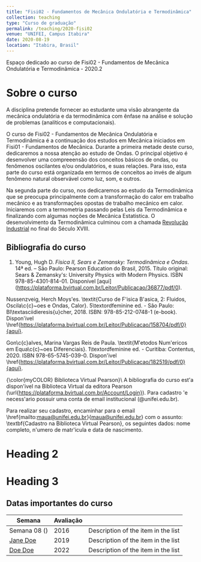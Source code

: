 ```yaml
---
title: "Fisi02 - Fundamentos de Mecânica Ondulatória e Termodinâmica"
collection: teaching
type: "Curso de graduação"
permalink: /teaching/2020-fisi02
venue: "UNIFEI, Campus Itabira"
date: 2020-08-19
location: "Itabira, Brasil"
---
```


Espaço dedicado ao curso de Fisi02 - Fundamentos de Mecânica Ondulatória e Termodinâmica - 2020.2

Sobre o curso
======

A disciplina pretende fornecer ao estudante uma visão abrangente da mecânica ondulatória e da termodinâmica com ênfase na análise e solução de problemas (analíticos e computacionais).

O curso de Fisi02 - Fundamentos de Mecânica Ondulatória e Termodinâmica é
a continuação dos estudos em Mecânica iniciados em Fisi01 - Fundamentos de
Mecânica. Durante a primeira metade deste curso, dedicaremos a nossa atenção ao estudo de Ondas. O principal objetivo é desenvolver uma compreeensão dos conceitos básicos de ondas, ou fenômenos oscilantes e/ou ondulatórios, e suas relações. Para isso, esta parte do curso está organizada em termos de conceitos ao invés de algum fenômeno natural observável como luz, som, e outros.

Na segunda parte do curso, nos dedicaremos ao estudo da Termodinâmica que se preocupa principalmente com a transformação do calor em trabalho mecânico e as transformações opostas de trabalho mecânico em calor. Iniciaremos com a termometria passando pelas Leis da Termodinâmica e finalizando com algumas noções de Mecânica Estatistica. O desenvolvimento da Termodinâmica culminou com a chamada [Revolução Industrial](https://pt.wikipedia.org/wiki/Revolu%C3%A7%C3%A3o_Industrial) no final do Século XVIII.

## Bibliografia do curso

1. Young, Hugh D. *Física II, Sears e Zemansky: Termodinâmica e Ondas*. 14ª ed. – São Paulo: Pearson Education do Brasil, 2015. Título original: Sears & Zemansky's: University Physics with Modern Physics. ISBN 978-85-4301-814-01. Disponível [aqui] (https://plataforma.bvirtual.com.br/Leitor/Publicacao/36877/pdf/0).

Nussenzveig, Herch Moys\'es. \textit{Curso de F\'isica B\'asica, 2: Fluidos, Oscila\c{c}\~oes e Ondas, Calor}. 5\textordfeminine ed. - São Paulo: Bl\textasciidieresis{u}cher, 2018. ISBN: 978-85-212-0748-1 (e-book). Dispon\'ivel \href{https://plataforma.bvirtual.com.br/Leitor/Publicacao/158704/pdf/0}{aqui}.

Gon\c{c}alves, Marina Vargas Reis de Paula. \textit{M\'etodos Num\'ericos em Equa\c{c}\~oes Diferenciais}. 1\textordfeminine ed. - Curitiba: Contentus, 2020. ISBN 978-65-5745-039-0. Dispon\'ivel \href{https://plataforma.bvirtual.com.br/Leitor/Publicacao/182519/pdf/0}{aqui}.

{\color{myCOLOR} Biblioteca Virtual Pearson}\\
A bibliografia do curso est\'a dispon\'ivel na Biblioteca Virtual da editora Pearson (\url{https://plataforma.bvirtual.com.br/Account/Login}). Para cadastro \'e necess\'ario possuir uma conta de email institucional (@unifei.edu.br).

Para realizar seu cadastro, encaminhar para o email \href{mailto:maua@unifei.edu.br}{maua@unifei.edu.br} com o assunto: \textbf{Cadastro na Biblioteca Virtual Pearson}, os seguintes dados: nome completo, n\'umero de matr\'icula e data de nascimento.








Heading 2
======

Heading 3
======

## Datas importantes do curso

| Semana            | Avaliação   |                                                              |
| --------         | ------ | ------------------------------------------------------------ |
| Semana 08 ()    | 2016   | Description of the item in the list                          |
| [Jane Doe](#)    | 2019   | Description of the item in the list                          |
| [Doe Doe](#)     | 2022   | Description of the item in the list    